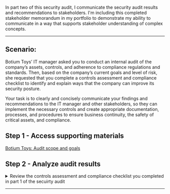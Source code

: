 In part two of this security audit, I communicate the security audit results and recommendations to stakeholders. I'm including this completed stakeholder memorandum in my portfolio to demonstrate my ability to communicate in a way that supports stakeholder understanding of complex concepts. 

---

## Scenario:

Botium Toys’ IT manager asked you to conduct an internal audit of the company’s assets, controls, and adherence to compliance regulations and standards. Then, based on the company’s current goals and level of risk, she requested that you complete a controls assessment and compliance checklist to identify and explain ways that the company can improve its security posture. 

Your task is to clearly and concisely communicate your findings and recommendations to the IT manager and other stakeholders, so they can implement the necessary controls and create appropriate documentation, processes, and procedures to ensure business continuity, the safety of critical assets, and compliance.

## Step 1 - Access supporting materials

[Botium Toys: Audit scope and goals](https://github.com/cloudquiza/security-audit-part-2/blob/main/Botium%20Toys_%20Audit%20scope%20and%20goals.pdf)

## Step 2 - Analyze audit results

<details>
<summary>Review the controls assessment and compliance checklist you completed in part 1 of the secuirty audit</summary>
<br>
Consider the following, before moving on to Step 3:

- What were the audit scope and goals? 

- What were the critical findings of the audit that need to be addressed immediately (i.e., What controls and/or policies need to be implemented immediately)?

- What were the findings (i.e., What controls and/or policies that need to be addressed in the future)?

- How can you summarize your recommendations clearly and concisely to stakeholders?
</details>

---
